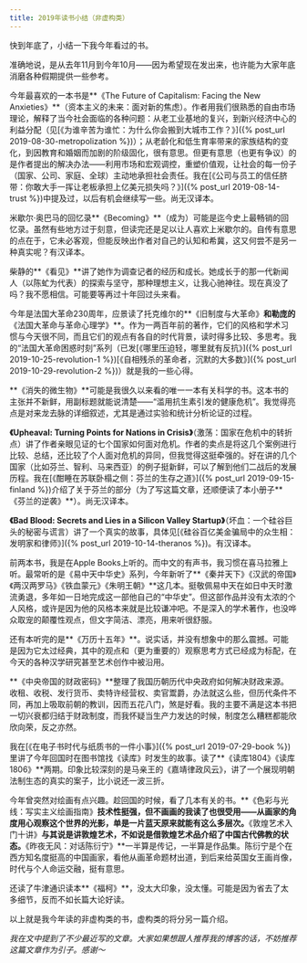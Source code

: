 ```yaml
---
title: 2019年读书小结（非虚构类）
---
```


快到年底了，小结一下我今年看过的书。

准确地说，是从去年11月到今年10月——因为希望现在发出来，也许能为大家年底消磨各种假期提供一些参考。

今年最喜欢的一本书是**《The Future of Capitalism: Facing the New Anxieties》**（资本主义的未来：面对新的焦虑）。作者用我们很熟悉的自由市场理论，解释了当今社会面临的各种问题：从老工业基地的复兴，到新兴经济中心的利益分配（见[《为谁辛苦为谁忙：为什么你会搬到大城市工作？》]({% post_url 2019-08-30-metropolization %})）；从老龄化和低生育率带来的家族结构的变化，到因教育和婚姻而加剧的阶级固化，很有意思。但更有意思（也更有争议）的是作者提出的解决办法——利用市场和宏观调控，重塑价值观，让社会的每一份子（国家、公司、家庭、全球）主动地承担社会责任。我在[《公司与员工的信任脐带：你敢大手一挥让老板承担上亿美元损失吗？》]({% post_url 2019-08-14-trust %})中提及过，以后有机会继续写一些。尚无汉译本。

米歇尔·奥巴马的回忆录**《Becoming》**（成为）可能是迄今史上最畅销的回忆录。虽然有些地方过于刻意，但读完还是足以让人喜欢上米歇尔的。自传有意思的点在于，它未必客观，但能反映出作者对自己的认知和希冀，这又何尝不是另一种真实呢？有汉译本。

柴静的**《看见》**讲了她作为调查记者的经历和成长。她成长于的那一代新闻人（以陈虻为代表）的探索与坚守，那种理想主义，让我心驰神往。现在真没了吗？我不愿相信。可能要等再过十年回过头来看。

今年是法国大革命230周年，应景读了托克维尔的**《旧制度与大革命》**和勒庞的**《法国大革命与革命心理学》**。作为一两百年前的著作，它们的风格和学术习惯与今天很不同，而且它们的观点有各自的时代背景，读时得多比较、多思考。我的“法国大革命困惑时刻”系列（已发[《哪里压迫轻，哪里就有反抗》]({% post_url 2019-10-25-revolution-1 %})[《自相残杀的革命者，沉默的大多数》]({% post_url 2019-10-29-revolution-2 %})）就是我的一些心得。

**《消失的微生物》**可能是我很久以来看的唯一一本有关科学的书。这本书的主张并不新鲜，用副标题就能说清楚——“滥用抗生素引发的健康危机”。我觉得亮点是对来龙去脉的详细叙述，尤其是通过实验和统计分析论证的过程。

**《Upheaval: Turning Points for Nations in Crisis》**（激荡：国家在危机中的转折点）讲了作者亲眼见证的七个国家如何面对危机。作者的卖点是将这几个案例进行比较、总结，还比较了个人面对危机的异同，但我觉得这挺牵强的。好在讲的几个国家（比如芬兰、智利、马来西亚）的例子挺新鲜，可以了解到他们二战后的发展历程。我在[《酣睡在苏联卧榻之侧：芬兰的生存之道》]({% post_url 2019-09-15-finland %})介绍了关于芬兰的部分（为了写这篇文章，还顺便读了本小册子**《芬兰的逆袭》**）。尚无汉译本。

**《Bad Blood: Secrets and Lies in a Silicon Valley Startup》**（坏血：一个硅谷巨头的秘密与谎言）讲了一个真实的故事，具体见[《硅谷百亿美金骗局中的众生相：发明家和律师》]({% post_url 2019-10-14-theranos %})。有汉译本。

前两本书，我是在Apple Books上听的。而中文的有声书，我习惯在喜马拉雅上听。最常听的是《易中天中华史》系列，今年新听了**《秦并天下》《汉武的帝国》《两汉两罗马》《铁血蒙元》《朱明王朝》**这几本。挺敬佩易中天在如日中天时激流勇退，多年如一日地完成这一部他自己的“中华史”。但这部作品并没有太浓的个人风格，或许是因为他的风格本来就是比较谦冲吧。不是深入的学术著作，也没哗众取宠的颠覆性观点，但文字简洁、漂亮，用来听很舒服。

还有本听完的是**《万历十五年》**。说实话，并没有想象中的那么震撼。可能是因为它太过经典，其中的观点和（更为重要的）观察思考方式已经成为标配，在今天的各种汉学研究甚至艺术创作中被沿用。

**《中央帝国的财政密码》**整理了我国历朝历代中央政府如何解决财政来源。收租、收税、发行货币、卖特许经营权、卖官鬻爵，办法就这么些，但历代条件不同，再加上吸取前朝的教训，因而五花八门，煞是好看。我的主要不满是这本书把一切兴衰都归结于财政制度，而我怀疑当生产力发达的时候，制度怎么糟糕都能欣欣向荣，反之亦然。

我在[《在电子书时代与纸质书的一件小事》]({% post_url 2019-07-29-book %})里讲了今年回国时在图书馆找《读库》时发生的故事。读了**《读库1804》《读库1806》**两期。印象比较深刻的是马亲王的《嘉靖律政风云》，讲了一个展现明朝法制生态的真实的案子，比小说还一波三折。

今年曾突然对绘画有点兴趣。趁回国的时候，看了几本有关的书。**《色彩与光线：写实主义绘画指南》**技术性挺强，但不画画的我读了也很受用——从画家的角度用心观察这个世界的光影，单是一片蓝天原来就能有这么多层次。**《敦煌艺术入门十讲》**与其说是讲敦煌艺术，不如说是借敦煌艺术品介绍了中国古代佛教的状态。**《昨夜无风：对话陈衍宁》**一半算是传记，一半算是作品集。陈衍宁是个在西方知名度挺高的中国画家，看他从画革命题材出道，到后来给英国女王画肖像，时代与个人命运交融，挺有意思。

还读了牛津通识读本**《福柯》**，没太大印象，没太懂。可能是因为省去了太多细节，反而不如长篇大论好读。

以上就是我今年读的非虚构类的书，虚构类的将分另一篇介绍。

*我在文中提到了不少最近写的文章。大家如果想跟人推荐我的博客的话，不妨推荐这篇文章作为引子。感谢～*

